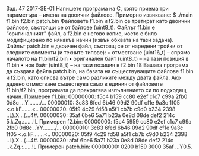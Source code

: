 Зад. 47 2017-SE-01 Напишете програма на C, която приема три параметъра – имена на двоични файлове.
Примерно извикване:
$ ./main f1.bin f2.bin patch.bin
Файловете f1.bin и f2.bin се третират като двоични файлове, състоящи се от байтове (uint8_t).
Файлът f1.bin e “оригиналният” файл, а f2.bin е негово копие, което е било модифицирано по
някакъв начин (извън обхвата на тази задача). Файлът patch.bin е двоичен файл, състоящ се от
наредени тройки от следните елементи (и техните типове):
• отместване (uint16_t) – спрямо началото на f1.bin/f2.bin
• оригинален байт (uint8_t) – на тази позиция в f1.bin
• нов байт (uint8_t) – на тази позиция в f2.bin
18
Вашата програма да създава файла patch.bin, на базата на съществуващите файлове f1.bin и
f2.bin, като описва вътре само разликите между двата файла. Ако дадено отместване съществува само в единия от файловете f1.bin/f2.bin, програмата да прекратява изпълнението си по
подходящ начин.
Примерен f1.bin:
00000000: f5c4 b159 cc80 e2ef c1c7 c99a 2fb0 0d8c ...Y......../...
00000010: 3c83 6fed 6b46 09d2 90df cf1e 9a3c 1f05 <.o.kF.......<..
00000020: 05f9 4c29 fd58 a5f1 cb7b c9d0 b234 2398 ..L).X...{...4#.
00000030: 35af 6be6 5a71 b23a 0e8d 08de def2 214c 5.k.Zq.:......!L
Примерен f2.bin:
00000000: f5c4 5959 cc80 e2ef c1c7 c99a 2fb0 0d8c ..YY......../...
00000010: 3c83 6fed 6b46 09d2 90df cf1e 9a3c 1f05 <.o.kF.......<..
00000020: 05f9 4c29 fd58 a5f1 cb7b c9d0 b234 2398 ..L).X...{...4#.
00000030: afaf 6be6 5a71 b23a 0e8d 08de def2 214c ..k.Zq.:......!L
Примерен patch.bin:
00000000: 0200 b159 3000 35af ...Y0.5.